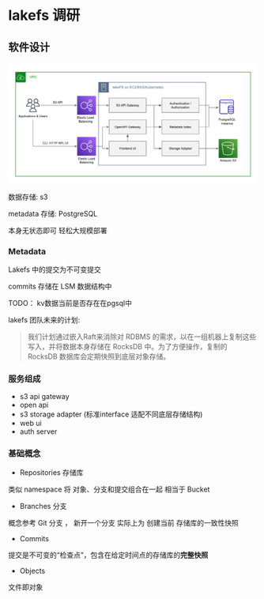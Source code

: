 # lakefs 调研

## 软件设计

![](./README/arch.png)

数据存储:  s3

metadata 存储: PostgreSQL

本身无状态即可 轻松大规模部署


### Metadata

Lakefs 中的提交为不可变提交  

commits 存储在 LSM 数据结构中

TODO： kv数据当前是否存在在pgsql中

lakefs 团队未来的计划: 

> 我们计划通过嵌入Raft来消除对 RDBMS 的需求，以在一组机器上复制这些写入，并将数据本身存储在 RocksDB 中。为了方便操作，复制的 RocksDB 数据库会定期快照到底层对象存储。

### 服务组成

- s3 api gateway
- open api
- s3 storage adapter (标准interface 适配不同底层存储结构)
- web ui
- auth server


### 基础概念

- Repositories 存储库

类似 namespace 将 对象、分支和提交组合在一起 相当于 Bucket

- Branches  分支

概念参考 Git 分支 ， 新开一个分支 实际上为 创建当前 存储库的一致性快照 

- Commits

提交是不可变的“检查点”，包含在给定时间点的存储库的**完整快照**

- Objects

文件即对象
